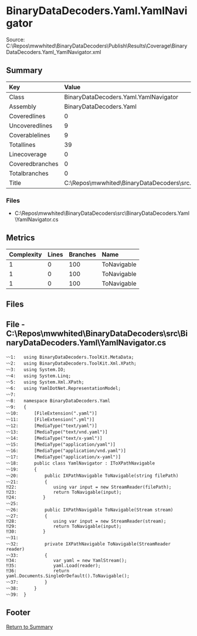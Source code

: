 ﻿
# BinaryDataDecoders.Yaml.YamlNavigator
Source: C:\Repos\mwwhited\BinaryDataDecoders\Publish\Results\Coverage\BinaryDataDecoders.Yaml_YamlNavigator.xml

## Summary

| Key                  | Value                                                            |
| :------------------- | :--------------------------------------------------------------- |
| Class                | BinaryDataDecoders.Yaml.YamlNavigator                        | 
| Assembly             | BinaryDataDecoders.Yaml                                      | 
| Coveredlines         | 0                                                            | 
| Uncoveredlines       | 9                                                            | 
| Coverablelines       | 9                                                            | 
| Totallines           | 39                                                           | 
| Linecoverage         | 0                                                            | 
| Coveredbranches      | 0                                                            | 
| Totalbranches        | 0                                                            | 
| Title                | C:\Repos\mwwhited\BinaryDataDecoders\src\..\src\BinaryDataDe | 

### Files
 * C:\Repos\mwwhited\BinaryDataDecoders\src\BinaryDataDecoders.Yaml\YamlNavigator.cs

## Metrics

| Complexity | Lines | Branches | Name                                          |
| :--------- | :---- | :------- | :-------------------------------------------- |
| 1          | 0     | 100      | ToNavigable | 
| 1          | 0     | 100      | ToNavigable | 
| 1          | 0     | 100      | ToNavigable | 
## Files

## File - C:\Repos\mwwhited\BinaryDataDecoders\src\BinaryDataDecoders.Yaml\YamlNavigator.cs

```CSharp
〰1:   using BinaryDataDecoders.ToolKit.MetaData;
〰2:   using BinaryDataDecoders.ToolKit.Xml.XPath;
〰3:   using System.IO;
〰4:   using System.Linq;
〰5:   using System.Xml.XPath;
〰6:   using YamlDotNet.RepresentationModel;
〰7:   
〰8:   namespace BinaryDataDecoders.Yaml
〰9:   {
〰10:      [FileExtension(".yaml")]
〰11:      [FileExtension(".yml")]
〰12:      [MediaType("text/yaml")]
〰13:      [MediaType("text/vnd.yaml")]
〰14:      [MediaType("text/x-yaml")]
〰15:      [MediaType("application/yaml")]
〰16:      [MediaType("application/vnd.yaml")]
〰17:      [MediaType("application/x-yaml")]
〰18:      public class YamlNavigator : IToXPathNavigable
〰19:      {
〰20:          public IXPathNavigable ToNavigable(string filePath)
〰21:          {
‼22:              using var input = new StreamReader(filePath);
‼23:              return ToNavigable(input);
‼24:          }
〰25:  
〰26:          public IXPathNavigable ToNavigable(Stream stream)
〰27:          {
‼28:              using var input = new StreamReader(stream);
‼29:              return ToNavigable(input);
‼30:          }
〰31:  
〰32:          private IXPathNavigable ToNavigable(StreamReader reader)
〰33:          {
‼34:              var yaml = new YamlStream();
‼35:              yaml.Load(reader);
‼36:              return yaml.Documents.SingleOrDefault().ToNavigable();
〰37:          }
〰38:      }
〰39:  }

```
## Footer 
[Return to Summary](Summary.md)


